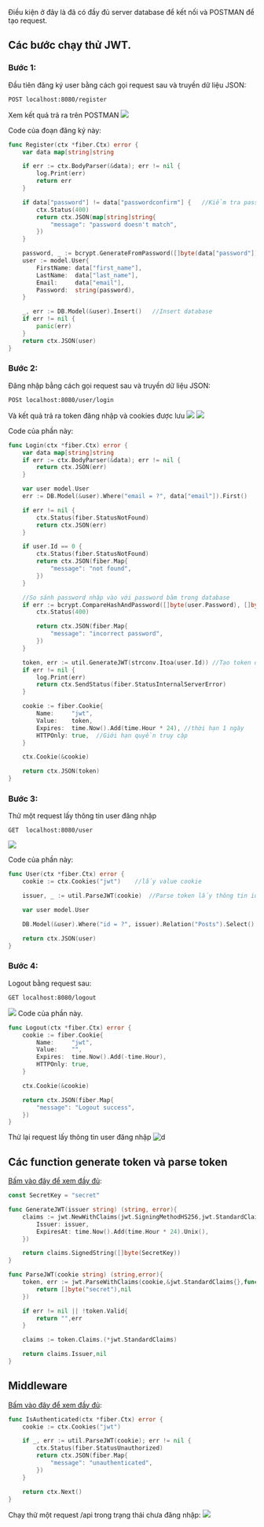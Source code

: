 Điều kiện ở đây là đã có đầy đủ server database để kết nối và POSTMAN để tạo request.

## Các bước chạy thử JWT.

### Bước 1:

Đầu tiên đăng ký user bằng cách gọi request sau và truyền dữ liệu JSON:

```
POST localhost:8080/register
```
Xem kết quả trả ra trên POSTMAN
![](https://techmaster.vn/media/static/bm0tmgk51co4vclgfvu0/c41an4c51co7eb8irtog)

Code của đoạn đăng ký này:
```go
func Register(ctx *fiber.Ctx) error {
	var data map[string]string

	if err := ctx.BodyParser(&data); err != nil {
		log.Print(err)
		return err
	}

	if data["password"] != data["passwordconfirm"] {   //Kiểm tra password có match ko
		ctx.Status(400)
		return ctx.JSON(map[string]string{
			"message": "password doesn't match",
		})
	}

	password, _ := bcrypt.GenerateFromPassword([]byte(data["password"]), 14)   //Mã hóa pass
	user := model.User{
		FirstName: data["first_name"],
		LastName:  data["last_name"],
		Email:     data["email"],
		Password:  string(password),
	}

	_, err := DB.Model(&user).Insert()   //Insert database
	if err != nil {
		panic(err)
	}
	return ctx.JSON(user)
}
```

### Bước 2:
Đăng nhập bằng cách gọi request sau và truyền dữ liệu JSON:
```
POSt localhost:8080/user/login
```
Và kết quả trả ra token đăng nhập và cookies được lưu
![](https://techmaster.vn/media/static/bm0tmgk51co4vclgfvu0/c41aqms51co7eb8irtp0)
![](https://techmaster.vn/media/static/bm0tmgk51co4vclgfvu0/c41auks51co7eb8irtpg)

Code của phần này:
```go
func Login(ctx *fiber.Ctx) error {
	var data map[string]string
	if err := ctx.BodyParser(&data); err != nil {
		return ctx.JSON(err)
	}

	var user model.User
	err := DB.Model(&user).Where("email = ?", data["email"]).First()

	if err != nil {
		ctx.Status(fiber.StatusNotFound)
		return ctx.JSON(err)
	}

	if user.Id == 0 {
		ctx.Status(fiber.StatusNotFound)
		return ctx.JSON(fiber.Map{
			"message": "not found",
		})
	}

	//So sánh password nhập vào với password băm trong database
	if err := bcrypt.CompareHashAndPassword([]byte(user.Password), []byte(data["password"])); err != nil {
		ctx.Status(400)

		return ctx.JSON(fiber.Map{
			"message": "incorrect password",
		})
	}

	token, err := util.GenerateJWT(strconv.Itoa(user.Id)) //Tạo token đăng nhập
	if err != nil {
		log.Print(err)
		return ctx.SendStatus(fiber.StatusInternalServerError)
	}

	cookie := fiber.Cookie{ 
		Name:     "jwt",  
		Value:    token, 
		Expires:  time.Now().Add(time.Hour * 24), //thời hạn 1 ngày
		HTTPOnly: true,  //Giới hạn quyền truy cập
	}

	ctx.Cookie(&cookie)

	return ctx.JSON(token)
}
```

### Bước 3:
Thử một request lấy thông tin user đăng nhập
```
GET  localhost:8080/user
```
![](https://techmaster.vn/media/static/bm0tmgk51co4vclgfvu0/c41b04451co7eb8irtq0)

Code của phần này:
```go
func User(ctx *fiber.Ctx) error {
	cookie := ctx.Cookies("jwt")	//lấy value cookie

	issuer, _ := util.ParseJWT(cookie)	//Parse token lấy thông tin id của user đăng nhập

	var user model.User

	DB.Model(&user).Where("id = ?", issuer).Relation("Posts").Select()

	return ctx.JSON(user)
}
```

### Bước 4: 
Logout bằng request sau:
```
GET localhost:8080/logout
```
![](https://techmaster.vn/media/static/bm0tmgk51co4vclgfvu0/c41b1rs51co7eb8irtqg)
Code của phần này.
```go
func Logout(ctx *fiber.Ctx) error {
	cookie := fiber.Cookie{
		Name:     "jwt",
		Value:    "",
		Expires:  time.Now().Add(-time.Hour),
		HTTPOnly: true,
	}

	ctx.Cookie(&cookie)

	return ctx.JSON(fiber.Map{
		"message": "Logout success",
	})
}
```
Thử lại request lấy thông tin user đăng nhập
![d](https://techmaster.vn/media/static/bm0tmgk51co4vclgfvu0/c41b37k51co7eb8irtr0)

## Các function generate token và parse token
[Bấm vào đây để xem đầy đủ](./util/jwt.go):
```go
const SecretKey = "secret"

func GenerateJWT(issuer string) (string, error){	
	claims := jwt.NewWithClaims(jwt.SigningMethodHS256,jwt.StandardClaims{
		Issuer: issuer,
		ExpiresAt: time.Now().Add(time.Hour * 24).Unix(),
	})

	return claims.SignedString([]byte(SecretKey))
}
```
```go
func ParseJWT(cookie string) (string,error){
	token, err := jwt.ParseWithClaims(cookie,&jwt.StandardClaims{},func(token *jwt.Token) (interface{}, error) {
		return []byte("secret"),nil
	})

	if err != nil || !token.Valid{
		return "",err
	}

	claims := token.Claims.(*jwt.StandardClaims)

	return claims.Issuer,nil
}
```

## Middleware
[Bấm vào đây để xem đầy đủ](./util/jwt.go):
```go
func IsAuthenticated(ctx *fiber.Ctx) error {
	cookie := ctx.Cookies("jwt")

	if _, err := util.ParseJWT(cookie); err != nil {
		ctx.Status(fiber.StatusUnauthorized)
		return ctx.JSON(fiber.Map{
			"message": "unauthenticated",
		})
	}

	return ctx.Next()
}
```
Chạy thử một request /api trong trạng thái chưa đăng nhập:
![](https://techmaster.vn/media/static/bm0tmgk51co4vclgfvu0/c41b6j451co7eb8irtrg)


